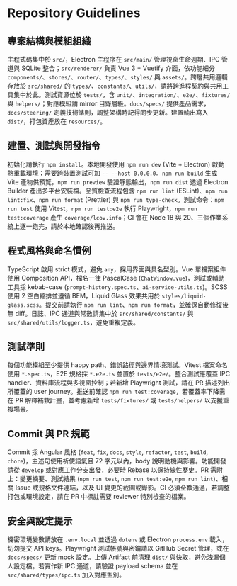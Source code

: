 # Repository Guidelines

## 專案結構與模組組織
主程式碼集中於 `src/`，Electron 主程序在 `src/main/` 管理視窗生命週期、IPC 管道與 SQLite 整合；`src/renderer/` 負責 Vue 3 + Vuetify 介面，依功能細分 `components/`、`stores/`、`router/`、`types/`、`styles/` 與 `assets/`。跨層共用邏輯存放於 `src/shared/` 的 `types/`、`constants/`、`utils/`，請將跨進程契約與共用工具集中於此。測試資源位於 `tests/`，含 `unit/`、`integration/`、`e2e/`、`fixtures/` 與 `helpers/`；對應模組請 mirror 目錄層級。`docs/specs/` 提供產品需求，`docs/steering/` 定義技術準則，調整架構時記得同步更新。建置輸出寫入 `dist/`，打包資產放在 `resources/`。

## 建置、測試與開發指令
初始化請執行 `npm install`。本地開發使用 `npm run dev` (Vite + Electron) 啟動熱重載環境；需要跨裝置測試可加 `-- --host 0.0.0.0`。`npm run build` 生成 Vite 產物供預覽，`npm run preview` 驗證靜態輸出，`npm run dist` 透過 Electron Builder 產出多平台安裝檔。品質檢查流程包含 `npm run lint` (ESLint)、`npm run lint:fix`、`npm run format` (Prettier) 與 `npm run type-check`。測試命令：`npm run test` 使用 Vitest，`npm run test:e2e` 執行 Playwright，`npm run test:coverage` 產生 `coverage/lcov.info`；CI 會在 Node 18 與 20、三個作業系統上逐一跑完，請於本地確認後再推送。

## 程式風格與命名慣例
TypeScript 啟用 strict 模式，避免 `any`，採用界面與具名型別。Vue 單檔案組件使用 Composition API，檔名一律 PascalCase (`ChatWindow.vue`)，測試或輔助工具採 kebab-case (`prompt-history.spec.ts`、`ai-service-utils.ts`)。SCSS 使用 2 空白縮排並遵循 BEM，Liquid Glass 效果共用於 `styles/liquid-glass.scss`。提交前請執行 `npm run lint`、`npm run format`，並確保自動修復後無 diff。日誌、IPC 通道與常數請集中於 `src/shared/constants/` 與 `src/shared/utils/logger.ts`，避免重複定義。

## 測試準則
每個功能模組至少提供 happy path、錯誤路徑與邊界情境測試。Vitest 檔案命名使用 `*.spec.ts`，E2E 規格採 `*.e2e.ts` 並置於 `tests/e2e/`。整合測試應覆蓋 IPC handler、資料庫流程與多視窗控制；若新增 Playwright 測試，請在 PR 描述列出所覆蓋的 user journey。推送前確認 `npm run test:coverage`，若覆蓋率下降需在 PR 解釋補救計畫，並考慮新增 `tests/fixtures/` 或 `tests/helpers/` 以支援重複場景。

## Commit 與 PR 規範
Commit 採 Angular 風格 (`feat`, `fix`, `docs`, `style`, `refactor`, `test`, `build`, `chore`)，主述句使用祈使語氣且 72 字元以內，body 說明動機與影響。功能開發請從 `develop` 或對應工作分支出發，必要時 Rebase 以保持線性歷史。PR 需附上：變更摘要、測試結果 (`npm run test`, `npm run test:e2e`, `npm run lint`)、相關 Issue 或規格文件連結，以及 UI 變更的截圖或錄影。CI 必須全數通過，若調整打包或環境設定，請在 PR 中標註需要 reviewer 特別檢查的檔案。

## 安全與設定提示
機密環境變數請放在 `.env.local` 並透過 `dotenv` 或 Electron `process.env` 載入，切勿提交 API keys。Playwright 測試帳號與密鑰請以 GitHub Secret 管理，或在 `docs/specs/` 更新 mock 設定。上傳 Artifact 前清理 `dist/` 與快取，避免洩漏個人設定檔。若實作新 IPC 通道，請驗證 payload schema 並在 `src/shared/types/ipc.ts` 加入對應型別。
